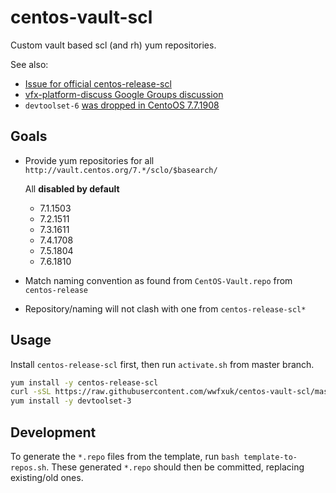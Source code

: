 # centos-vault-scl

Custom vault based scl (and rh) yum repositories.

See also:

- [Issue for official centos-release-scl](https://github.com/sclorg/centos-release-scl/issues/4)
- [vfx-platform-discuss Google Groups discussion](https://groups.google.com/forum/#!msg/vfx-platform-discuss/_-_CPw1fD3c/9jls2dP-AgAJ)
- `devtoolset-6` [was dropped in CentoOS 7.7.1908](https://www.centos.org/forums/viewtopic.php?f=48&t=71663&hilit=devtoolset+6)

## Goals

- Provide yum repositories for all `http://vault.centos.org/7.*/sclo/$basearch/`

  All **disabled by default**
    - 7.1.1503
    - 7.2.1511
    - 7.3.1611
    - 7.4.1708
    - 7.5.1804
    - 7.6.1810
- Match naming convention as found from `CentOS-Vault.repo` from `centos-release`
- Repository/naming will not clash with one from `centos-release-scl*`


## Usage

Install `centos-release-scl` first, then run `activate.sh` from master branch.


```bash
yum install -y centos-release-scl
curl -sSL https://raw.githubusercontent.com/wwfxuk/centos-vault-scl/master/activate.sh | bash
yum install -y devtoolset-3
```

## Development

To generate the `*.repo` files from the template, run
`bash template-to-repos.sh`. These generated `*.repo` should then be committed,
replacing existing/old ones.